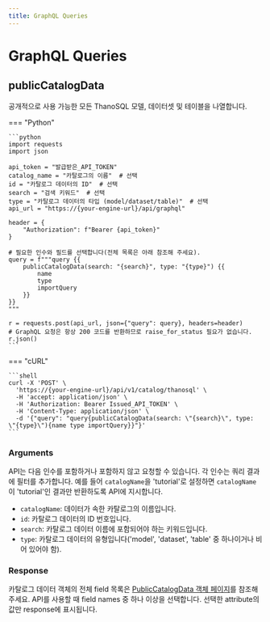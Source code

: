```yaml
---
title: GraphQL Queries
---
```


# **GraphQL Queries**


## __publicCatalogData__

공개적으로 사용 가능한 모든 ThanoSQL 모델, 데이터셋 및 테이블을 나열합니다.

=== "Python"

    ```python 
    import requests
    import json

    api_token = "발급받은_API_TOKEN"
    catalog_name = "카탈로그의 이름"  # 선택
    id = "카탈로그 데이터의 ID"  # 선택
    search = "검색 키워드"  # 선택
    type = "카탈로그 데이터의 타입 (model/dataset/table)"  # 선택
    api_url = "https://{your-engine-url}/api/graphql"

    header = {
        "Authorization": f"Bearer {api_token}"
    }

    # 필요한 인수와 필드를 선택합니다(전체 목록은 아래 참조해 주세요).
    query = f"""query {{
        publicCatalogData(search: "{search}", type: "{type}") {{
            name
            type
            importQuery
        }}
    }}
    """

    r = requests.post(api_url, json={"query": query}, headers=header)
    # GraphQL 요청은 항상 200 코드를 반환하므로 raise_for_status 필요가 없습니다.
    r.json()
    ```

=== "cURL"

    ```shell
    curl -X 'POST' \
      'https://{your-engine-url}/api/v1/catalog/thanosql' \
      -H 'accept: application/json' \
      -H 'Authorization: Bearer Issued_API_TOKEN' \
      -H 'Content-Type: application/json' \
      -d '{"query": "query{publicCatalogData(search: \"{search}\", type: \"{type}\"){name type importQuery}}"}'
    ```

### __Arguments__

API는 다음 인수를 포함하거나 포함하지 않고 요청할 수 있습니다. 각 인수는 쿼리 결과에 필터를 추가합니다. 예를 들어 `catalogName`을 'tutorial'로 설정하면 `catalogName`이 'tutorial'인 결과만 반환하도록 API에 지시합니다.

- `catalogName`: 데이터가 속한 카탈로그의 이름입니다.
- `id`: 카탈로그 데이터의 ID 번호입니다.
- `search`: 카탈로그 데이터 이름에 포함되어야 하는 키워드입니다.
- `type`: 카탈로그 데이터의 유형입니다('model', 'dataset', 'table' 중 하나이거나 비어 있어야 함).

### __Response__

카탈로그 데이터 객체의 전체 field 목록은 [PublicCatalogData 객체 페이지](../graphql_api_objects/#publiccatalogdata)를 참조해 주세요. API를 사용할 때 field names 중 하나 이상을 선택합니다. 선택한 attribute의 값만 response에 표시됩니다.
